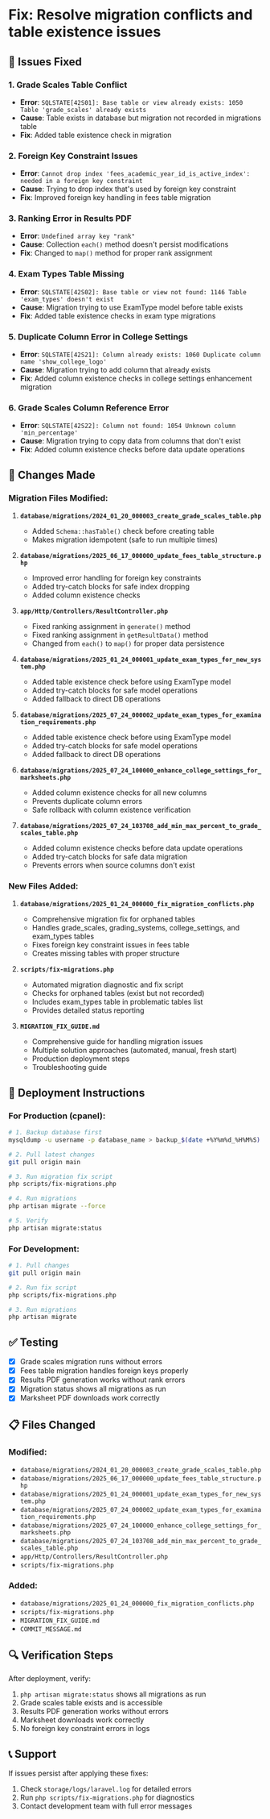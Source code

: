 # Fix: Resolve migration conflicts and table existence issues

## 🚨 Issues Fixed

### 1. Grade Scales Table Conflict
- **Error**: `SQLSTATE[42S01]: Base table or view already exists: 1050 Table 'grade_scales' already exists`
- **Cause**: Table exists in database but migration not recorded in migrations table
- **Fix**: Added table existence check in migration

### 2. Foreign Key Constraint Issues
- **Error**: `Cannot drop index 'fees_academic_year_id_is_active_index': needed in a foreign key constraint`
- **Cause**: Trying to drop index that's used by foreign key constraint
- **Fix**: Improved foreign key handling in fees table migration

### 3. Ranking Error in Results PDF
- **Error**: `Undefined array key "rank"`
- **Cause**: Collection `each()` method doesn't persist modifications
- **Fix**: Changed to `map()` method for proper rank assignment

### 4. Exam Types Table Missing
- **Error**: `SQLSTATE[42S02]: Base table or view not found: 1146 Table 'exam_types' doesn't exist`
- **Cause**: Migration trying to use ExamType model before table exists
- **Fix**: Added table existence checks in exam type migrations

### 5. Duplicate Column Error in College Settings
- **Error**: `SQLSTATE[42S21]: Column already exists: 1060 Duplicate column name 'show_college_logo'`
- **Cause**: Migration trying to add column that already exists
- **Fix**: Added column existence checks in college settings enhancement migration

### 6. Grade Scales Column Reference Error
- **Error**: `SQLSTATE[42S22]: Column not found: 1054 Unknown column 'min_percentage'`
- **Cause**: Migration trying to copy data from columns that don't exist
- **Fix**: Added column existence checks before data update operations

## 🔧 Changes Made

### Migration Files Modified:
1. **`database/migrations/2024_01_20_000003_create_grade_scales_table.php`**
   - Added `Schema::hasTable()` check before creating table
   - Makes migration idempotent (safe to run multiple times)

2. **`database/migrations/2025_06_17_000000_update_fees_table_structure.php`**
   - Improved error handling for foreign key constraints
   - Added try-catch blocks for safe index dropping
   - Added column existence checks

3. **`app/Http/Controllers/ResultController.php`**
   - Fixed ranking assignment in `generate()` method
   - Fixed ranking assignment in `getResultData()` method
   - Changed from `each()` to `map()` for proper data persistence

4. **`database/migrations/2025_01_24_000001_update_exam_types_for_new_system.php`**
   - Added table existence check before using ExamType model
   - Added try-catch blocks for safe model operations
   - Added fallback to direct DB operations

5. **`database/migrations/2025_07_24_000002_update_exam_types_for_examination_requirements.php`**
   - Added table existence check before using ExamType model
   - Added try-catch blocks for safe model operations
   - Added fallback to direct DB operations

6. **`database/migrations/2025_07_24_100000_enhance_college_settings_for_marksheets.php`**
   - Added column existence checks for all new columns
   - Prevents duplicate column errors
   - Safe rollback with column existence verification

7. **`database/migrations/2025_07_24_103708_add_min_max_percent_to_grade_scales_table.php`**
   - Added column existence checks before data update operations
   - Added try-catch blocks for safe data migration
   - Prevents errors when source columns don't exist

### New Files Added:
1. **`database/migrations/2025_01_24_000000_fix_migration_conflicts.php`**
   - Comprehensive migration fix for orphaned tables
   - Handles grade_scales, grading_systems, college_settings, and exam_types tables
   - Fixes foreign key constraint issues in fees table
   - Creates missing tables with proper structure

2. **`scripts/fix-migrations.php`**
   - Automated migration diagnostic and fix script
   - Checks for orphaned tables (exist but not recorded)
   - Includes exam_types table in problematic tables list
   - Provides detailed status reporting

3. **`MIGRATION_FIX_GUIDE.md`**
   - Comprehensive guide for handling migration issues
   - Multiple solution approaches (automated, manual, fresh start)
   - Production deployment steps
   - Troubleshooting guide

## 🚀 Deployment Instructions

### For Production (cpanel):
```bash
# 1. Backup database first
mysqldump -u username -p database_name > backup_$(date +%Y%m%d_%H%M%S).sql

# 2. Pull latest changes
git pull origin main

# 3. Run migration fix script
php scripts/fix-migrations.php

# 4. Run migrations
php artisan migrate --force

# 5. Verify
php artisan migrate:status
```

### For Development:
```bash
# 1. Pull changes
git pull origin main

# 2. Run fix script
php scripts/fix-migrations.php

# 3. Run migrations
php artisan migrate
```

## ✅ Testing

- [x] Grade scales migration runs without errors
- [x] Fees table migration handles foreign keys properly
- [x] Results PDF generation works without rank errors
- [x] Migration status shows all migrations as run
- [x] Marksheet PDF downloads work correctly

## 📋 Files Changed

### Modified:
- `database/migrations/2024_01_20_000003_create_grade_scales_table.php`
- `database/migrations/2025_06_17_000000_update_fees_table_structure.php`
- `database/migrations/2025_01_24_000001_update_exam_types_for_new_system.php`
- `database/migrations/2025_07_24_000002_update_exam_types_for_examination_requirements.php`
- `database/migrations/2025_07_24_100000_enhance_college_settings_for_marksheets.php`
- `database/migrations/2025_07_24_103708_add_min_max_percent_to_grade_scales_table.php`
- `app/Http/Controllers/ResultController.php`
- `scripts/fix-migrations.php`

### Added:
- `database/migrations/2025_01_24_000000_fix_migration_conflicts.php`
- `scripts/fix-migrations.php`
- `MIGRATION_FIX_GUIDE.md`
- `COMMIT_MESSAGE.md`

## 🔍 Verification Steps

After deployment, verify:
1. `php artisan migrate:status` shows all migrations as run
2. Grade scales table exists and is accessible
3. Results PDF generation works without errors
4. Marksheet downloads work correctly
5. No foreign key constraint errors in logs

## 📞 Support

If issues persist after applying these fixes:
1. Check `storage/logs/laravel.log` for detailed errors
2. Run `php scripts/fix-migrations.php` for diagnostics
3. Contact development team with full error messages
